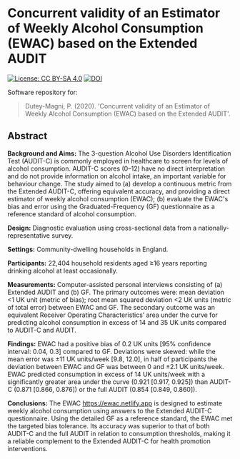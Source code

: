 
# Concurrent validity of an Estimator of Weekly Alcohol Consumption (EWAC) based on the Extended AUDIT


[![License: CC BY-SA 4.0](https://img.shields.io/badge/License-CC%20BY--SA%204.0-lightgrey.svg)](http://creativecommons.org/licenses/by-sa/4.0/) 
[![DOI](https://zenodo.org/badge/DOI/10.5281/zenodo.4315024.svg)](https://doi.org/10.5281/zenodo.4315024)


Software repository for: 

> Dutey-Magni, P. (2020). 'Concurrent validity of an Estimator of Weekly Alcohol Consumption (EWAC) based on the Extended AUDIT'.


## Abstract

**Background and Aims:** The 3-question Alcohol Use Disorders Identification Test (AUDIT-C) is commonly employed in healthcare to screen for levels of alcohol consumption. AUDIT-C scores (0–12) have no direct interpretation and do not provide information on alcohol intake, an important variable for behaviour change. The study aimed to (a) develop a continuous metric from the Extended AUDIT-C, offering equivalent accuracy, and providing a direct estimator of weekly alcohol consumption (EWAC); (b) evaluate the EWAC's bias and error using the Graduated-Frequency (GF) questionnaire as a reference standard of alcohol consumption.

**Design:** Diagnostic evaluation using cross-sectional data from a nationally-representative survey.

**Settings:** Community-dwelling households in England.

**Participants:** 22,404 household residents aged &GreaterEqual;16 years reporting drinking alcohol at least occasionally.

**Measurements:** Computer-assisted personal interviews consisting of (a) Extended AUDIT and (b) GF. The primary outcomes were: mean deviation <1 UK unit (metric of bias); root mean squared deviation <2 UK units (metric of total error) between EWAC and GF. The secondary outcome was an equivalent Receiver Operating Characteristics’ area under the curve for predicting alcohol consumption in excess of 14 and 35 UK units compared to AUDIT-C and AUDIT.

**Findings:** EWAC had a positive bias of 0.2 UK units [95% confidence interval: 0.04, 0.3] compared to GF. Deviations were skewed: while the mean error was ±11 UK units/week [9.8, 12.0], in half of participants the deviation between EWAC and GF was between 0 and ±2.1 UK units/week. EWAC predicted consumption in excess of 14 UK units/week with a significantly greater area under the curve (0.921 [0.917, 0.925]) than AUDIT-C (0.871 [0.866, 0.876]) or the full AUDIT (0.854 [0.849, 0.860]).

**Conclusions:** The EWAC <https://ewac.netlify.app> is designed to estimate weekly alcohol consumption using answers to the Extended AUDIT-C questionnaire. Using the detailed GF as a reference standard, the EWAC met the targeted bias tolerance. Its accuracy was superior to that of both AUDIT-C and the full AUDIT in relation to consumption thresholds, making it a reliable complement to the Extended AUDIT-C for health promotion interventions.


